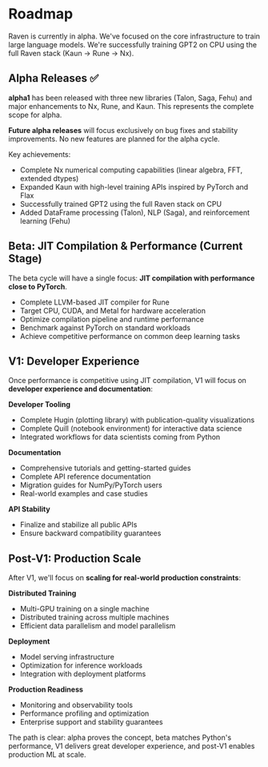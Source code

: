 # Roadmap

Raven is currently in alpha. We've focused on the core infrastructure to train large language models. We're successfully training GPT2 on CPU using the full Raven stack (Kaun → Rune → Nx).

## Alpha Releases ✅ 

**alpha1** has been released with three new libraries (Talon, Saga, Fehu) and major enhancements to Nx, Rune, and Kaun. This represents the complete scope for alpha.

**Future alpha releases** will focus exclusively on bug fixes and stability improvements. No new features are planned for the alpha cycle.

Key achievements:
- Complete Nx numerical computing capabilities (linear algebra, FFT, extended dtypes)
- Expanded Kaun with high-level training APIs inspired by PyTorch and Flax
- Successfully trained GPT2 using the full Raven stack on CPU
- Added DataFrame processing (Talon), NLP (Saga), and reinforcement learning (Fehu)

## Beta: JIT Compilation & Performance (Current Stage)

The beta cycle will have a single focus: **JIT compilation with performance close to PyTorch**.

- Complete LLVM-based JIT compiler for Rune
- Target CPU, CUDA, and Metal for hardware acceleration
- Optimize compilation pipeline and runtime performance
- Benchmark against PyTorch on standard workloads
- Achieve competitive performance on common deep learning tasks

## V1: Developer Experience

Once performance is competitive using JIT compilation, V1 will focus on **developer experience and documentation**:

**Developer Tooling**
- Complete Hugin (plotting library) with publication-quality visualizations
- Complete Quill (notebook environment) for interactive data science
- Integrated workflows for data scientists coming from Python

**Documentation**
- Comprehensive tutorials and getting-started guides
- Complete API reference documentation
- Migration guides for NumPy/PyTorch users
- Real-world examples and case studies

**API Stability**
- Finalize and stabilize all public APIs
- Ensure backward compatibility guarantees

## Post-V1: Production Scale

After V1, we'll focus on **scaling for real-world production constraints**:

**Distributed Training**
- Multi-GPU training on a single machine
- Distributed training across multiple machines
- Efficient data parallelism and model parallelism

**Deployment**
- Model serving infrastructure
- Optimization for inference workloads
- Integration with deployment platforms

**Production Readiness**
- Monitoring and observability tools
- Performance profiling and optimization
- Enterprise support and stability guarantees

The path is clear: alpha proves the concept, beta matches Python's performance, V1 delivers great developer experience, and post-V1 enables production ML at scale.
